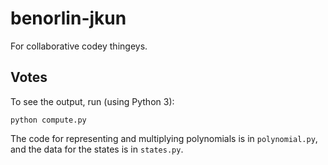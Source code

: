 # benorlin-jkun

For collaborative codey thingeys.


## Votes

To see the output, run (using Python 3):

```
python compute.py
```

The code for representing and multiplying polynomials is in `polynomial.py`, and the 
data for the states is in `states.py`.
